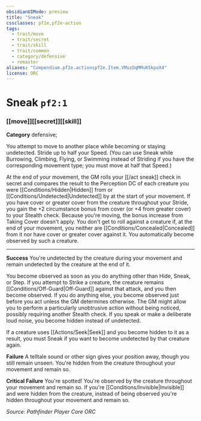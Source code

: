```yaml
---
obsidianUIMode: preview
title: "Sneak"
cssclasses: pf2e,pf2e-action
tags:
  - trait/move
  - trait/secret
  - trait/skill
  - trait/common
  - category/defensive
  - remaster
aliases: "Compendium.pf2e.actionspf2e.Item.VMozDqMMuK5kpoX4"
license: ORC
---
```

# Sneak `pf2:1`

### [[move]][[secret]][[skill]]

**Category** defensive; 




You attempt to move to another place while becoming or staying undetected. Stride up to half your Speed. (You can use Sneak while Burrowing, Climbing, Flying, or Swimming instead of Striding if you have the corresponding movement type; you must move at half that Speed.)

At the end of your movement, the GM rolls your [[/act sneak]] check in secret and compares the result to the Perception DC of each creature you were [[Conditions/Hidden|Hidden]] from or [[Conditions/Undetected|Undetected]] by at the start of your movement. If you have cover or greater cover from the creature throughout your Stride, you gain the +2 circumstance bonus from cover (or +4 from greater cover) to your Stealth check. Because you're moving, the bonus increase from Taking Cover doesn't apply. You don't get to roll against a creature if, at the end of your movement, you neither are [[Conditions/Concealed|Concealed]] from it nor have cover or greater cover against it. You automatically become observed by such a creature.

* * *

**Success** You're undetected by the creature during your movement and remain undetected by the creature at the end of it.

You become observed as soon as you do anything other than Hide, Sneak, or Step. If you attempt to Strike a creature, the creature remains [[Conditions/Off-Guard|Off-Guard]] against that attack, and you then become observed. If you do anything else, you become observed just before you act unless the GM determines otherwise. The GM might allow you to perform a particularly unobtrusive action without being noticed, possibly requiring another Stealth check. If you speak or make a deliberate loud noise, you become hidden instead of undetected.

If a creature uses [[Actions/Seek|Seek]] and you become hidden to it as a result, you must Sneak if you want to become undetected by that creature again.

**Failure** A telltale sound or other sign gives your position away, though you still remain unseen. You're hidden from the creature throughout your movement and remain so.

**Critical Failure** You're spotted! You're observed by the creature throughout your movement and remain so. If you're [[Conditions/Invisible|Invisible]] and were hidden from the creature, instead of being observed you're hidden throughout your movement and remain so.

*Source: Pathfinder Player Core*
*ORC*